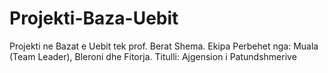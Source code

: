 # Projekti-Baza-Uebit
Projekti ne Bazat e Uebit tek prof. Berat Shema. Ekipa Perbehet nga: Muala (Team Leader), Bleroni dhe Fitorja.     Titulli: Ajgension i Patundshmerive
